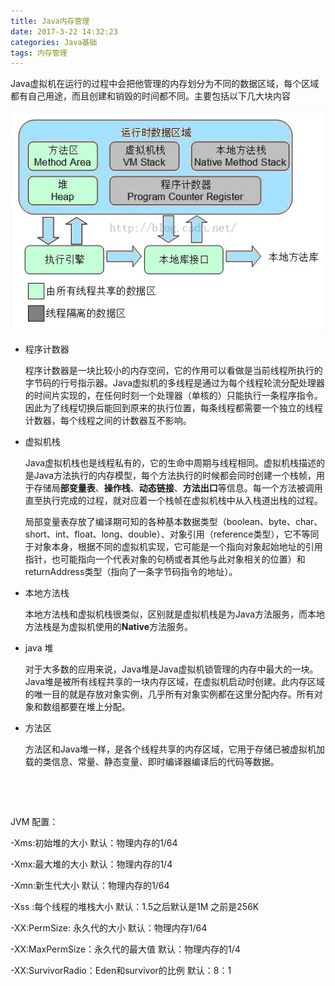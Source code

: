```yaml
---
title: Java内存管理
date: 2017-3-22 14:32:23
categories: Java基础
tags: 内存管理
---
```






Java虚拟机在运行的过程中会把他管理的内存划分为不同的数据区域，每个区域都有自己用途，而且创建和销毁的时间都不同。主要包括以下几大块内容

![pic8](Java内存管理/pic8.png)

* 程序计数器

  ​	程序计数器是一块比较小的内存空间，它的作用可以看做是当前线程所执行的字节码的行号指示器。Java虚拟机的多线程是通过为每个线程轮流分配处理器的时间片实现的，在任何时刻一个处理器（单核的）只能执行一条程序指令。因此为了线程切换后能回到原来的执行位置，每条线程都需要一个独立的线程计数器，每个线程之间的计数器互不影响。

* 虚拟机栈

  ​	Java虚拟机栈也是线程私有的，它的生命中周期与线程相同。虚拟机栈描述的是Java方法执行的内存模型，每个方法执行的时候都会同时创建一个栈帧，用于存储局**部变量表**、**操作栈**、**动态链接**、**方法出口**等信息。每一个方法被调用直至执行完成的过程，就对应着一个栈帧在虚拟机栈中从入栈道出栈的过程。

  ​	局部变量表存放了编译期可知的各种基本数据类型（boolean、byte、char、short、int、float、long、double）、对象引用（reference类型），它不等同于对象本身，根据不同的虚拟机实现，它可能是一个指向对象起始地址的引用指针，也可能指向一个代表对象的句柄或者其他与此对象相关的位置）和returnAddress类型（指向了一条字节码指令的地址）。

* 本地方法栈

  本地方法栈和虚拟机栈很类似，区别就是虚拟机栈是为Java方法服务，而本地方法栈是为虚拟机使用的**Native**方法服务。

* java 堆

  ​	对于大多数的应用来说，Java堆是Java虚拟机锁管理的内存中最大的一块。Java堆是被所有线程共享的一块内存区域，在虚拟机启动时创建。此内存区域的唯一目的就是存放对象实例，几乎所有对象实例都在这里分配内存。所有对象和数组都要在堆上分配。

* 方法区

  方法区和Java堆一样，是各个线程共享的内存区域，它用于存储已被虚拟机加载的类信息、常量、静态变量、即时编译器编译后的代码等数据。

  ​

  ​


JVM 配置：

-Xms:初始堆的大小  默认：物理内存的1/64

-Xmx:最大堆的大小  默认：物理内存的1/4

-Xmn:新生代大小      默认：物理内存的1/64

-Xss	:每个线程的堆栈大小    默认：1.5之后默认是1M   之前是256K

-XX:PermSize:  永久代的大小    默认：物理内存1/64

-XX:MaxPermSize：永久代的最大值   默认：物理内存的1/4

-XX:SurvivorRadio：Eden和survivor的比例  默认：8：1


































































